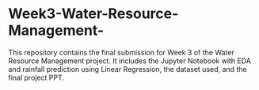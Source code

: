 # Week3-Water-Resource-Management-
This repository contains the final submission for Week 3 of the Water Resource Management project. It includes the Jupyter Notebook with EDA and rainfall prediction using Linear Regression, the dataset used, and the final project PPT.
